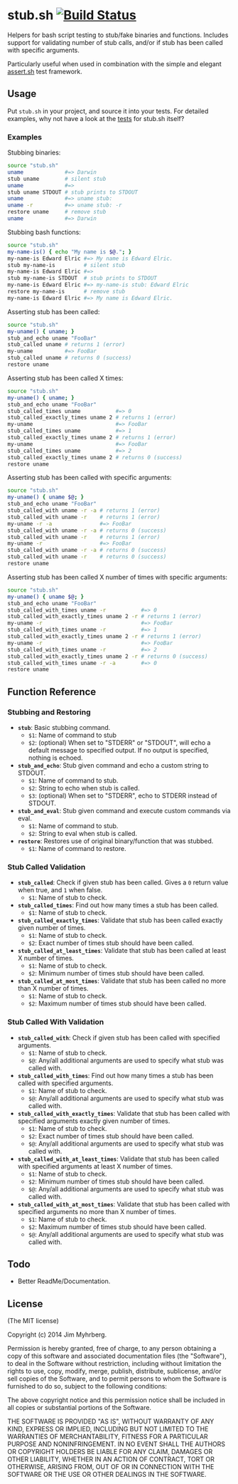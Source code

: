 # stub.sh [![Build Status](https://travis-ci.org/jimeh/stub.sh.png)](https://travis-ci.org/jimeh/stub.sh)

Helpers for bash script testing to stub/fake binaries and functions. Includes
support for validating number of stub calls, and/or if stub has been called
with specific arguments.

Particularly useful when used in combination with the simple and elegant
[assert.sh](https://github.com/lehmannro/assert.sh) test framework.


## Usage

Put `stub.sh` in your project, and source it into your tests. For detailed
examples, why not have a look at the [tests][] for stub.sh itself?

[tests]: https://github.com/jimeh/stub.sh/tree/master/test

### Examples

Stubbing binaries:

```bash
source "stub.sh"
uname             #=> Darwin
stub uname        # silent stub
uname             #=>
stub uname STDOUT # stub prints to STDOUT
uname             #=> uname stub: 
uname -r          #=> uname stub: -r
restore uname     # remove stub
uname             #=> Darwin
```

Stubbing bash functions:

```bash
source "stub.sh"
my-name-is() { echo "My name is $@."; }
my-name-is Edward Elric #=> My name is Edward Elric.
stub my-name-is         # silent stub
my-name-is Edward Elric #=> 
stub my-name-is STDOUT  # stub prints to STDOUT
my-name-is Edward Elric #=> my-name-is stub: Edward Elric
restore my-name-is      # remove stub
my-name-is Edward Elric #=> My name is Edward Elric.
```

Asserting stub has been called:

```bash
source "stub.sh"
my-uname() { uname; }
stub_and_echo uname "FooBar"
stub_called uname # returns 1 (error)
my-uname          #=> FooBar
stub_called uname # returns 0 (success)
restore uname
```

Asserting stub has been called X times:

```bash
source "stub.sh"
my-uname() { uname; }
stub_and_echo uname "FooBar"
stub_called_times uname           #=> 0
stub_called_exactly_times uname 2 # returns 1 (error)
my-uname                          #=> FooBar
stub_called_times uname           #=> 1
stub_called_exactly_times uname 2 # returns 1 (error)
my-uname                          #=> FooBar
stub_called_times uname           #=> 2
stub_called_exactly_times uname 2 # returns 0 (success)
restore uname
```

Asserting stub has been called with specific arguments:

```bash
source "stub.sh"
my-uname() { uname $@; }
stub_and_echo uname "FooBar"
stub_called_with uname -r -a # returns 1 (error)
stub_called_with uname -r    # returns 1 (error)
my-uname -r -a               #=> FooBar
stub_called_with uname -r -a # returns 0 (success)
stub_called_with uname -r    # returns 1 (error)
my-uname -r                  #=> FooBar
stub_called_with uname -r -a # returns 0 (success)
stub_called_with uname -r    # returns 0 (success)
restore uname
```

Asserting stub has been called X number of times with specific arguments:

```bash
source "stub.sh"
my-uname() { uname $@; }
stub_and_echo uname "FooBar"
stub_called_with_times uname -r           #=> 0
stub_called_with_exactly_times uname 2 -r # returns 1 (error)
my-uname -r                               #=> FooBar
stub_called_with_times uname -r           #=> 1
stub_called_with_exactly_times uname 2 -r # returns 1 (error)
my-uname -r                               #=> FooBar
stub_called_with_times uname -r           #=> 2
stub_called_with_exactly_times uname 2 -r # returns 0 (success)
stub_called_with_times uname -r -a        #=> 0
restore uname
```


## Function Reference

### Stubbing and Restoring

- **`stub`**: Basic stubbing command.
    - `$1`: Name of command to stub
    - `$2`: (optional) When set to "STDERR" or "STDOUT", will echo a default
      message to specified output. If no output is specified, nothing is
      echoed.
- **`stub_and_echo`**: Stub given command and echo a custom string to STDOUT.
    - `$1`: Name of command to stub.
    - `$2`: String to echo when stub is called.
    - `$3`: (optional) When set to "STDERR", echo to STDERR instead of STDOUT.
- **`stub_and_eval`**: Stub given command and execute custom commands via
  eval.
    - `$1`: Name of command to stub.
    - `$2`: String to eval when stub is called.
- **`restore`**: Restores use of original binary/function that was stubbed.
    - `$1`: Name of command to restore.

### Stub Called Validation

- **`stub_called`**: Check if given stub has been called. Gives a `0` return
  value when true, and `1` when false.
    - `$1`: Name of stub to check.
- **`stub_called_times`**: Find out how many times a stub has been called.
    - `$1`: Name of stub to check.
- **`stub_called_exactly_times`**: Validate that stub has been called exactly
  given number of times.
    - `$1`: Name of stub to check.
    - `$2`: Exact number of times stub should have been called.
- **`stub_called_at_least_times`**: Validate that stub has been called at
  least X number of times.
    - `$1`: Name of stub to check.
    - `$2`: Minimum number of times stub should have been called.
- **`stub_called_at_most_times`**: Validate that stub has been called no more
  than X number of times.
    - `$1`: Name of stub to check.
    - `$2`: Maximum number of times stub should have been called.

### Stub Called With Validation

- **`stub_called_with`**: Check if given stub has been called with specified
  arguments.
    - `$1`: Name of stub to check.
    - `$@`: Any/all additional arguments are used to specify what stub was
      called with.
- **`stub_called_with_times`**: Find out how many times a stub has been
  called with specified arguments.
    - `$1`: Name of stub to check.
    - `$@`: Any/all additional arguments are used to specify what stub was
      called with.
- **`stub_called_with_exactly_times`**: Validate that stub has been called
  with specified arguments exactly given number of times.
    - `$1`: Name of stub to check.
    - `$2`: Exact number of times stub should have been called.
    - `$@`: Any/all additional arguments are used to specify what stub was
      called with.
- **`stub_called_with_at_least_times`**: Validate that stub has been called
  with specified arguments at least X number of times.
    - `$1`: Name of stub to check.
    - `$2`: Minimum number of times stub should have been called.
    - `$@`: Any/all additional arguments are used to specify what stub was
      called with.
- **`stub_called_with_at_most_times`**: Validate that stub has been called
  with specified arguments no more than X number of times.
    - `$1`: Name of stub to check.
    - `$2`: Maximum number of times stub should have been called.
    - `$@`: Any/all additional arguments are used to specify what stub was
      called with.


## Todo

- Better ReadMe/Documentation.


## License

(The MIT license)

Copyright (c) 2014 Jim Myhrberg.

Permission is hereby granted, free of charge, to any person obtaining a copy
of this software and associated documentation files (the "Software"), to deal
in the Software without restriction, including without limitation the rights
to use, copy, modify, merge, publish, distribute, sublicense, and/or sell
copies of the Software, and to permit persons to whom the Software is
furnished to do so, subject to the following conditions:

The above copyright notice and this permission notice shall be included in all
copies or substantial portions of the Software.

THE SOFTWARE IS PROVIDED "AS IS", WITHOUT WARRANTY OF ANY KIND, EXPRESS OR
IMPLIED, INCLUDING BUT NOT LIMITED TO THE WARRANTIES OF MERCHANTABILITY,
FITNESS FOR A PARTICULAR PURPOSE AND NONINFRINGEMENT. IN NO EVENT SHALL THE
AUTHORS OR COPYRIGHT HOLDERS BE LIABLE FOR ANY CLAIM, DAMAGES OR OTHER
LIABILITY, WHETHER IN AN ACTION OF CONTRACT, TORT OR OTHERWISE, ARISING FROM,
OUT OF OR IN CONNECTION WITH THE SOFTWARE OR THE USE OR OTHER DEALINGS IN THE
SOFTWARE.
